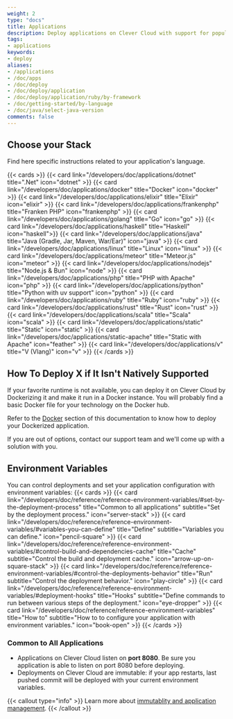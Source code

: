 ```yaml
---
weight: 2
type: "docs"
title: Applications
description: Deploy applications on Clever Cloud with support for popular languages, frameworks, and deployment configurations across modern runtimes
tags:
- applications
keywords:
- deploy
aliases:
- /applications
- /doc/apps
- /doc/deploy
- /doc/deploy/application
- /doc/deploy/application/ruby/by-framework
- /doc/getting-started/by-language
- /doc/java/select-java-version
comments: false
---
```


## Choose your Stack

Find here specific instructions related to your application's language.

{{< cards >}}
  {{< card link="/developers/doc/applications/dotnet" title=".Net" icon="dotnet" >}}
  {{< card link="/developers/doc/applications/docker" title="Docker" icon="docker" >}}
  {{< card link="/developers/doc/applications/elixir" title="Elixir" icon="elixir" >}}
  {{< card link="/developers/doc/applications/frankenphp" title="Franken PHP" icon="frankenphp" >}}
  {{< card link="/developers/doc/applications/golang" title="Go" icon="go" >}}
  {{< card link="/developers/doc/applications/haskell" title="Haskell" icon="haskell">}}
  {{< card link="/developers/doc/applications/java" title="Java (Gradle, Jar, Maven, War/Ear)" icon="java" >}}
  {{< card link="/developers/doc/applications/linux" title="Linux" icon="linux" >}}
  {{< card link="/developers/doc/applications/meteor" title="Meteor.js" icon="meteor" >}}
  {{< card link="/developers/doc/applications/nodejs" title="Node.js & Bun" icon="node" >}}
  {{< card link="/developers/doc/applications/php" title="PHP with Apache" icon="php" >}}
  {{< card link="/developers/doc/applications/python" title="Python with uv support" icon="python" >}}
  {{< card link="/developers/doc/applications/ruby" title="Ruby" icon="ruby" >}}
  {{< card link="/developers/doc/applications/rust" title="Rust" icon="rust" >}}
  {{< card link="/developers/doc/applications/scala" title="Scala" icon="scala" >}}
  {{< card link="/developers/doc/applications/static" title="Static" icon="static" >}}
  {{< card link="/developers/doc/applications/static-apache" title="Static with Apache" icon="feather" >}}
  {{< card link="/developers/doc/applications/v" title="V (Vlang)" icon="v" >}}
{{< /cards >}}

## How To Deploy X if It Isn't Natively Supported

If your favorite runtime is not available, you can deploy it on Clever Cloud by Dockerizing it and make it run in a Docker instance.
You will probably find a basic Docker file for your technology on the Docker hub.

Refer to the [Docker](docker) section of this documentation to know how to deploy your Dockerized application.

If you are out of options, contact our support team and we'll come up with a solution with you.

## Environment Variables

You can control deployments and set your application configuration with environment variables:
{{< cards >}}
  {{< card link="/developers/doc/reference/reference-environment-variables/#set-by-the-deployment-process" title="Common to all applications" subtitle="Set by the deployment process." icon="server-stack" >}}
  {{< card link="/developers/doc/reference/reference-environment-variables/#variables-you-can-define" title="Define" subtitle="Variables you can define." icon="pencil-square" >}}
  {{< card link="/developers/doc/reference/reference-environment-variables/#control-build-and-dependencies-cache" title="Cache" subtitle="Control the build and deployment cache." icon="arrow-up-on-square-stack" >}}
  {{< card link="/developers/doc/reference/reference-environment-variables/#control-the-deployments-behavior" title="Run" subtitle="Control the deployment behavior." icon="play-circle" >}}
  {{< card link="/developers/doc/reference/reference-environment-variables/#deployment-hooks" title="Hooks" subtitle="Define commands to run between various steps of the deployment." icon="eye-dropper" >}}
  {{< card link="/developers/doc/reference/reference-environment-variables" title="How to" subtitle="How to to configure your application with environment variables." icon="book-open" >}}
{{< /cards >}}

### Common to All Applications

- Applications on Clever Cloud listen on **port 8080**. Be sure you application is able to listen on port 8080 before deploying.
- Deployments on Clever Cloud are immutable: if your app restarts, last pushed commit will be deployed with your current environment variables.

{{< callout type="info" >}}
  Learn more about [immutablity and application management](/developers/doc/administrate/apps-management).
{{< /callout >}}
